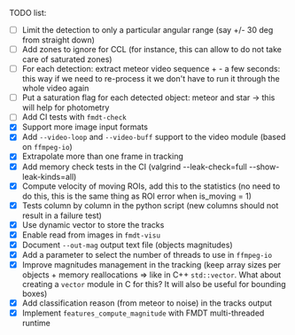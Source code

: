 TODO list:
- [ ] Limit the detection to only a particular angular range (say +/- 30 deg 
      from straight down)
- [ ] Add zones to ignore for CCL (for instance, this can allow to do not take 
      care of saturated zones)
- [ ] For each detection: extract meteor video sequence + - a few seconds: this 
      way if we need to re-process it we don't have to run it through the whole 
      video again
- [ ] Put a saturation flag for each detected object: meteor and star -> this 
      will help for photometry 
- [ ] Add CI tests with `fmdt-check` 
- [x] Support more image input formats
- [x] Add `--video-loop` and `--video-buff` support to the video module (based 
      on `ffmpeg-io`)
- [x] Extrapolate more than one frame in tracking
- [x] Add memory check tests in the CI (valgrind --leak-check=full 
      --show-leak-kinds=all)
- [x] Compute velocity of moving ROIs, add this to the statistics (no need to do 
      this, this is the same thing as ROI error when is_moving = 1)
- [x] Tests column by column in the python script (new columns should not result 
      in a failure test)
- [x] Use dynamic vector to store the tracks
- [x] Enable read from images in `fmdt-visu`
- [x] Document `--out-mag` output text file (objects magnitudes)
- [x] Add a parameter to select the number of threads to use in `ffmpeg-io`
- [x] Improve magnitudes management in the tracking (keep array sizes per 
      objects + memory reallocations => like in C++ `std::vector`. What about
      creating a `vector` module in C for this? It will also be useful for 
      bounding boxes)
- [x] Add classification reason (from meteor to noise) in the tracks output
- [x] Implement `features_compute_magnitude` with FMDT multi-threaded runtime
